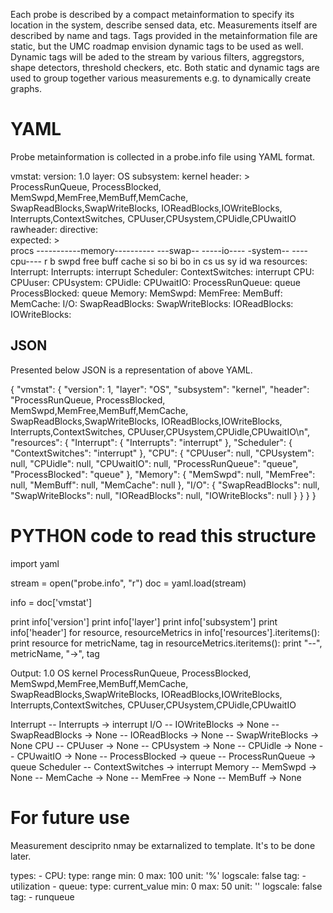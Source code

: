 
Each probe is described by a compact metainformation to specify its location in the system, describe sensed data, etc. Measurements itself are described by name and tags. Tags provided in the metainformation file are static, but the UMC roadmap envision dynamic tags to be used as well. Dynamic tags will be aded to the stream by various filters, aggregstors, shape detectors, threshold checkers, etc. Both static and dynamic tags are used to group together various measurements e.g. to dynamically create graphs.


# YAML
Probe metainformation is collected in a probe.info file using YAML format.

vmstat:
    version:    1.0
    layer:      OS
    subsystem:  kernel
    header: >
        ProcessRunQueue, ProcessBlocked,
        MemSwpd,MemFree,MemBuff,MemCache,
        SwapReadBlocks,SwapWriteBlocks,
        IOReadBlocks,IOWriteBlocks,
        Interrupts,ContextSwitches,
        CPUuser,CPUsystem,CPUidle,CPUwaitIO
    rawheader:
        directive:  
        expected: >  
                procs -----------memory---------- ---swap-- -----io---- -system-- ----cpu----
                 r  b   swpd   free   buff  cache   si   so    bi    bo   in   cs us sy id wa
    resources:
        Interrupt:
            Interrupts: interrupt
        Scheduler:
            ContextSwitches: interrupt
        CPU:
            CPUuser: 
            CPUsystem: 
            CPUidle: 
            CPUwaitIO: 
            ProcessRunQueue: queue
            ProcessBlocked: queue
        Memory:
            MemSwpd: 
            MemFree: 
            MemBuff: 
            MemCache: 
        I/O:
            SwapReadBlocks:
            SwapWriteBlocks:
            IOReadBlocks:
            IOWriteBlocks:


## JSON
Presented below JSON is a representation of above YAML.

{
	"vmstat": {
		"version": 1,
		"layer": "OS",
		"subsystem": "kernel",
		"header": "ProcessRunQueue, ProcessBlocked, MemSwpd,MemFree,MemBuff,MemCache, SwapReadBlocks,SwapWriteBlocks, IOReadBlocks,IOWriteBlocks, Interrupts,ContextSwitches, CPUuser,CPUsystem,CPUidle,CPUwaitIO\n",
		"resources": {
			"Interrupt": {
				"Interrupts": "interrupt"
			},
			"Scheduler": {
				"ContextSwitches": "interrupt"
			},
			"CPU": {
				"CPUuser": null,
				"CPUsystem": null,
				"CPUidle": null,
				"CPUwaitIO": null,
				"ProcessRunQueue": "queue",
				"ProcessBlocked": "queue"
			},
			"Memory": {
				"MemSwpd": null,
				"MemFree": null,
				"MemBuff": null,
				"MemCache": null
			},
			"I/O": {
				"SwapReadBlocks": null,
				"SwapWriteBlocks": null,
				"IOReadBlocks": null,
				"IOWriteBlocks": null
			}
		}
	}
}
# PYTHON code to read this structure

import yaml

stream = open("probe.info", "r")
doc = yaml.load(stream)

info = doc['vmstat']

print info['version']
print info['layer']
print info['subsystem']
print info['header']
for resource, resourceMetrics in info['resources'].iteritems():
    print resource
    for metricName, tag in resourceMetrics.iteritems():
        print "--", metricName, "->", tag
        
Output:
1.0
OS
kernel
ProcessRunQueue, ProcessBlocked, MemSwpd,MemFree,MemBuff,MemCache, SwapReadBlocks,SwapWriteBlocks, IOReadBlocks,IOWriteBlocks, Interrupts,ContextSwitches, CPUuser,CPUsystem,CPUidle,CPUwaitIO

Interrupt
-- Interrupts -> interrupt
I/O
-- IOWriteBlocks -> None
-- SwapReadBlocks -> None
-- IOReadBlocks -> None
-- SwapWriteBlocks -> None
CPU
-- CPUuser -> None
-- CPUsystem -> None
-- CPUidle -> None
-- CPUwaitIO -> None
-- ProcessBlocked -> queue
-- ProcessRunQueue -> queue
Scheduler
-- ContextSwitches -> interrupt
Memory
-- MemSwpd -> None
-- MemCache -> None
-- MemFree -> None
-- MemBuff -> None


# For future use
Measurement desciprito nmay be extarnalized to template. It's to be done later.

types:
    - CPU:
        type: 		range
        min:		0
        max:		100
        unit:		'%'
        logscale:	false
        tag:
            - utilization
    - queue:
        type: 		current_value
        min:		0
        max:		50
        unit:		''
        logscale:	false
        tag:
          - runqueue